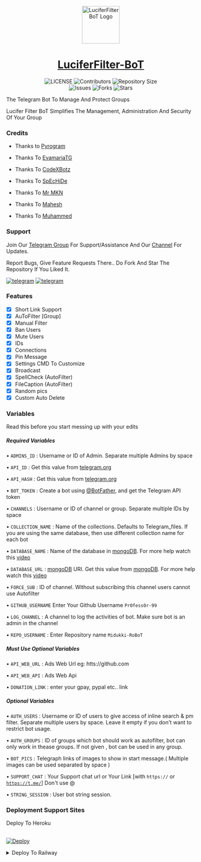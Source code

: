 <p align="center">
<img style="width:100px; height:100px;" src="Assets/LuciferFilter-BoT.png" alt="LuciferFilter BoT Logo">
</p>

<h1 align="center">
<a href="https://telegram.dog/LuciferFilter_BoT">LuciferFilter-BoT</a>
</h1>

<p align="center">
    <img src="https://img.shields.io/github/license/Pr0fess0r99/LuciferFilter-BoT?style=for-the-badge&logo=appveyor" alt="LICENSE">
    <img src="https://img.shields.io/github/contributors/Pr0fess0r99/LuciferFilter-BoT?style=for-the-badge&logo=appveyor" alt="Contributors">
    <img src="https://img.shields.io/github/repo-size/Pr0fess0r99/LuciferFilter-BoT?style=for-the-badge&logo=appveyor" alt="Repository Size"> <br>
    <img src="https://img.shields.io/github/issues/Pr0fess0r99/LuciferFilter-BoT?style=for-the-badge&logo=appveyor" alt="Issues">
    <img src="https://img.shields.io/github/forks/Pr0fess0r99/LuciferFilter-BoT?style=for-the-badge&logo=appveyor" alt="Forks">
    <img src="https://img.shields.io/github/stars/Pr0fess0r99/LuciferFilter-BoT?style=for-the-badge&logo=appveyor" alt="Stars">
</p>

The Telegram Bot To Manage And Protect Groups 

Lucifer Filter BoT Simplifies The Management, Administration And Security Of Your Group 

### Credits

- Thanks to [Pyrogram](https://github.com/pyrogram/pyrogram)

- Thanks To [EvamariaTG](https://github.com/EvamariaTG)

- Thanks To [CodeXBotz](https://github.com/CodeXBotz)

- Thanks To [SpEcHiDe](https://github.com/SpEcHiDe)

- Thanks To [Mr MKN](https://github.com/MrMKN)

- Thanks To [Mahesh](https://github.com/Mahesh0253)

- Thanks To [Muhammed](https://github.com/PR0FESS0R-99)

### Support

Join Our [Telegram Group](https://t.me/TechProjectsChats) For Support/Assistance And Our [Channel](https://telegram.dog/TechProjectsUpdates) For Updates.

Report Bugs, Give Feature Requests There..
Do Fork And Star The Repository If You Liked It.

<a href="https://telegram.dog/TechProjectsUpdates"><img alt="telegram" src="https://img.shields.io/badge/TECH Projects-%22B1B17.svg?&logo=telegram&logoColor=white"></a>
<a href="https://telegram.dog/TechProjectsChats"><img alt="telegram" src="https://img.shields.io/badge/TECH Support Chat-%22B1B17.svg?&logo=telegram&logoColor=white"></a>

### Features

- [x] Short Link Support
- [x] AuToFilter [Group]
- [x] Manual Filter
- [x] Ban Users
- [x] Mute Users
- [x] IDs
- [x] Connections
- [x] Pin Message
- [x] Settings CMD To Customize
- [x] Broadcast 
- [x] SpellCheck (AutoFilter)
- [x] FileCaption (AutoFilter)
- [x] Random pics
- [x] Custom Auto Delete

### Variables

Read this before you start messing up with your edits

##### Required Variables

• `ADMINS_ID` : Username or ID of Admin. Separate multiple Admins by space

• `API_ID` : Get this value from [telegram.org](https://my.telegram.org/apps)

• `API_HASH` : Get this value from [telegram.org](https://my.telegram.org/apps)

• `BOT_TOKEN` : Create a bot using [@BotFather](https://telegram.dog/BotFather), and get the Telegram API token

• `CHANNELS` : Username or ID of channel or group. Separate multiple IDs by space

• `COLLECTION_NAME` : Name of the collections. Defaults to Telegram_files. If you are using the same database, then use different collection name for each bot

• `DATABASE_NAME` : Name of the database in [mongoDB](https://www.mongodb.com/). For more help watch this [video](https://youtu.be/mD9veNL7KoE)

• `DATABASE_URL` : [mongoDB](https://www.mongodb.com/) URI. Get this value from [mongoDB](https://www.mongodb.com/). For more help watch this [video](https://youtu.be/mD9veNL7KoE)

• `FORCE_SUB` : ID of channel. Without subscribing this channel users cannot use Autofilter

• `GITHUB_USERNAME` Enter Your Github Username `Pr0fess0r-99`

• `LOG_CHANNEL` : A channel to log the activities of bot. Make sure bot is an admin in the channel

• `REPO_USERNAME` : Enter Repository name `Midukki-RoBoT`

##### Must Use Optional Variables

• `API_WEB_URL` : Ads Web Url eg: htts://github.com

• `API_WEB_API` : Ads Web Api

• `DONATION_LINK` : enter your gpay, pypal etc.. link

##### Optional Variables

• `AUTH_USERS` : Username or ID of users to give access of inline search & pm filter. Separate multiple users by space. Leave it empty if you don't want to restrict bot usage.

• `AUTH_GROUPS` : ID of groups which bot should work as autofilter, bot can only work in thease groups. If not given , bot can be used in any group.

• `BOT_PICS` : Telegraph links of images to show in start message.( Multiple images can be used separated by space )

• `SUPPORT_CHAT` : Your Support chat url or Your Link [with <code>https://</code> or <code>https://t.me/</code>] Don't use @

• `STRING_SESSION` : User bot string session.

### Deployment Support Sites 

</details><summary>Deploy To Heroku</summary>
<p>
<br>
<a href="https://heroku.com/deploy?template=https://github.com/Pr0fess0r99/LuciferFilter_BoT">
  <img src="https://www.herokucdn.com/deploy/button.svg" alt="Deploy">
</a>
</p>
</details>

<details><summary>Deploy To Railway</summary>
<p>
<br>
<a href="https://railway.app?referralCode=Pr0fess0r99">
  <img src="https://railway.app/button.svg" alt="Deploy">
</a>
</p>
</details>

